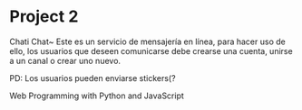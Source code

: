 # Project 2

Chati Chat~ 
Este es un servicio de mensajería en línea, para hacer uso de ello, los usuarios que deseen comunicarse debe crearse una cuenta, unirse a un canal o crear uno nuevo.

PD: Los usuarios pueden enviarse stickers(?

Web Programming with Python and JavaScript
